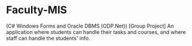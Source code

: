 # Faculty-MIS
(C# Windows Forms and Oracle DBMS (ODP.Net))  [Group Project] An application where students can handle their tasks and courses, and where staff can handle the students' info.
